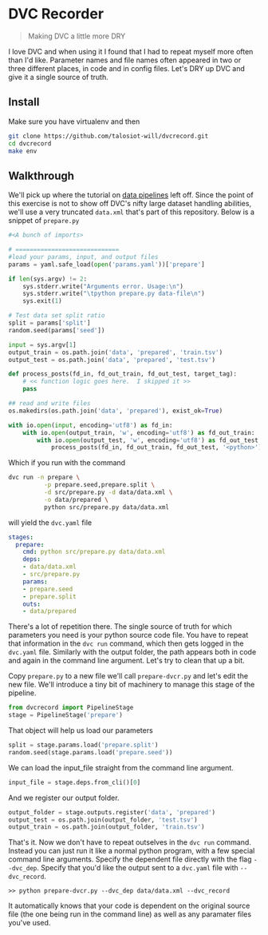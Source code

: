 # DVC Recorder
> Making DVC a little more DRY


I love DVC and when using it I found that I had to repeat myself more often than I'd like. Parameter names and file names often appeared in two or three different places, in code and in config files.  Let's DRY up DVC and give it a single source of truth.

## Install

Make sure you have virtualenv and then

```bash
git clone https://github.com/talosiot-will/dvcrecord.git
cd dvcrecord
make env
```

## Walkthrough

We'll pick up where the tutorial on [data pipelines](https://dvc.org/doc/start/data-pipelines) left off.  Since the point of this exercise is not to show off DVC's nifty large dataset handling abilities, we'll use a very truncated `data.xml` that's part of this repository.  Below is a snippet of `prepare.py`

```python
#<A bunch of imports> 

# =============================
#load your params, input, and output files
params = yaml.safe_load(open('params.yaml'))['prepare']

if len(sys.argv) != 2:
    sys.stderr.write("Arguments error. Usage:\n")
    sys.stderr.write("\tpython prepare.py data-file\n")
    sys.exit(1)

# Test data set split ratio
split = params['split']
random.seed(params['seed'])

input = sys.argv[1]
output_train = os.path.join('data', 'prepared', 'train.tsv')
output_test = os.path.join('data', 'prepared', 'test.tsv')

def process_posts(fd_in, fd_out_train, fd_out_test, target_tag):
    # << function logic goes here.  I skipped it >>
    pass

## read and write files
os.makedirs(os.path.join('data', 'prepared'), exist_ok=True)

with io.open(input, encoding='utf8') as fd_in:
    with io.open(output_train, 'w', encoding='utf8') as fd_out_train:
        with io.open(output_test, 'w', encoding='utf8') as fd_out_test:
            process_posts(fd_in, fd_out_train, fd_out_test, '<python>')

```

Which if you run with the command 
```bash
dvc run -n prepare \
          -p prepare.seed,prepare.split \
          -d src/prepare.py -d data/data.xml \
          -o data/prepared \
          python src/prepare.py data/data.xml
```

will yield the `dvc.yaml` file
```yaml
stages:
  prepare:
    cmd: python src/prepare.py data/data.xml
    deps:
    - data/data.xml
    - src/prepare.py
    params:
    - prepare.seed
    - prepare.split
    outs:
    - data/prepared
```

There's a lot of repetition there.  The single source of truth for which parameters you need is your python source code file.  You have to repeat that information in the `dvc run` command, which then gets logged in the `dvc.yaml` file.  Similarly with the output folder, the path appears both in code and again in the command line argument.  Let's try to clean that up a bit.

Copy `prepare.py` to a new file we'll call `prepare-dvcr.py` and let's edit the new file.  We'll introduce a tiny bit of machinery to manage this stage of the pipeline.

```python
from dvcrecord import PipelineStage
stage = PipelineStage('prepare')
```

That object will help us load our parameters

```python
split = stage.params.load('prepare.split')
random.seed(stage.params.load('prepare.seed'))
```

We can load the input_file straight from the command line argument.
```python
input_file = stage.deps.from_cli()[0]
```
And we register our output folder.
```python
output_folder = stage.outputs.register('data', 'prepared')
output_test = os.path.join(output_folder, 'test.tsv')
output_train = os.path.join(output_folder, 'train.tsv')
```

That's it.  Now we don't have to repeat outselves in the `dvc run` command.  Instead you can just run it like a normal python program, with a few special command line arguments.  Specify the dependent file directly with the flag `--dvc_dep`.  Specify that you'd like the output sent to a `dvc.yaml` file with `--dvc_record`.

```
>> python prepare-dvcr.py --dvc_dep data/data.xml --dvc_record
```

It automatically knows that your code is dependent on the original source file (the one being run in the command line) as well as any paramater files you've used.
